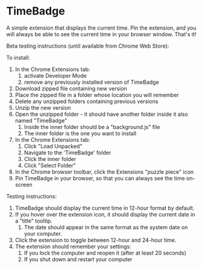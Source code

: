 # TimeBadge
A simple extension that displays the current time. 
Pin the extension, and you will always be able to see the current time 
in your browser window. That's it!

Beta testing instructions (until available from Chrome Web Store):

To install:
1. In the Chrome Extensions tab:
   1. activate Developer Mode 
   2. remove any previously installed version of TimeBadge
2. Download zipped file containing new version
3. Place the zipped file in a folder whose location you will remember
4. Delete any unzipped folders containing previous versions
5. Unzip the new version
6. Open the unzipped folder - it should have another folder inside it also named "TimeBadge"
   1. Inside the inner folder should be a "background.js" file
   2. The inner folder is the one you want to install
7. In the Chrome Extensions tab:
   1. Click "Load Unpacked"
   2. Navigate to the 'TimeBadge' folder
   3. Click the inner folder
   4. Click "Select Folder"
8. In the Chrome browser toolbar, click the Extensions "puzzle piece" icon
9. Pin TimeBadge in your browser, so that you can always see the time on-screen

Testing instructions:
1. TimeBadge should display the current time in 12-hour format by default.
2. If you hover over the extension icon, it should display the current date in a "title" tooltip.
   1. The date should appear in the same format as the system date on your computer.
3. Click the extension to toggle between 12-hour and 24-hour time.
4. The extension should remember your settings:
   1. If you lock the computer and reopen it (after at least 20 seconds)
   2. If you shut down and restart your computer
  